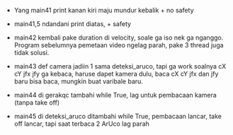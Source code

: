 - Yang main41 print kanan kiri maju mundur kebalik + no safety
  
- main41,5 ndandani print diatas, + safety
  
- main42 kembali pake duration di velocity, soale ga iso nek ga nganggo. Program sebelumnya pemetaan video ngelag parah, pake 3 thread juga tidak solusi.

- main43 def camera jadiin 1 sama deteksi_aruco, tapi ga work soalnya cX cY jfx jfy ga kebaca, haruse dapet kamera dulu, baca cX cY jfx dan jfy baru bisa baca, mungkin buat varibale baru.

- main44 di gerakqc tambahi while True, lag untuk pembacaan kamera (tanpa take off)

- main45 di deteksi_aruco ditambahi while True, pembacaan lancar, take off lancar, tapi saat terbaca 2 ArUco lag parah

